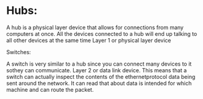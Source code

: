 # Hubs:

A hub is a physical layer device that allows for connections from many computers at once. All the devices connected to a hub will end up talking to all other devices at the same time
Layer 1 or physical layer device

Switches:

A switch is very similar to a hub since you can connect many devices to it sothey can communicate.
Layer 2 or data link device.
This means that a switch can actually inspect the contents of the ethernetprotocol data being sent around the network. 
It can read that about data is intended for which machine and can route the packet.
